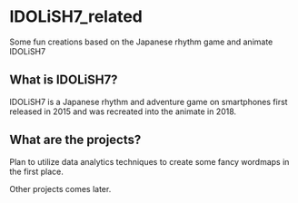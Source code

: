 # IDOLiSH7_related
Some fun creations based on the Japanese rhythm game and animate IDOLiSH7

## What is IDOLiSH7?
IDOLiSH7 is a Japanese rhythm and adventure game on smartphones first released in 2015 and was recreated into the animate in 2018.

## What are the projects?
Plan to utilize data analytics techniques to create some fancy wordmaps in the first place.

Other projects comes later.
